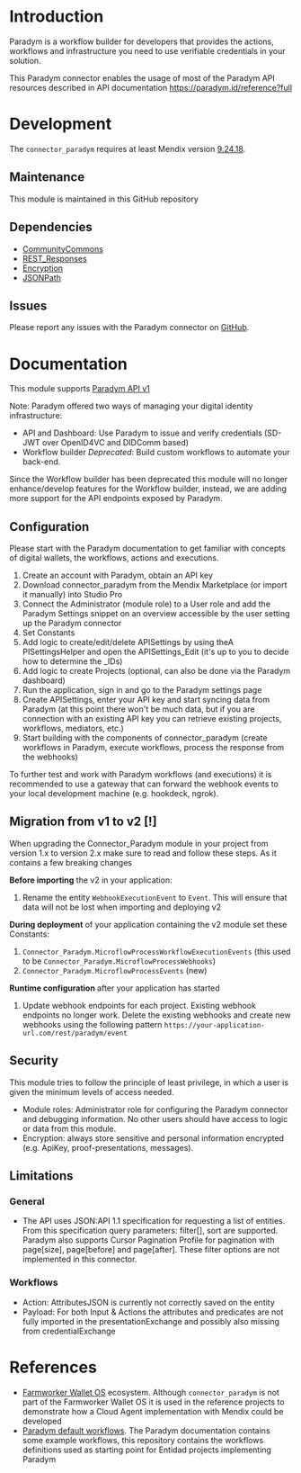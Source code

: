 # Introduction

Paradym is a workflow builder for developers that provides the actions, workflows and infrastructure you need to use verifiable credentials in your solution.

This Paradym connector enables the usage of most of the Paradym API resources described in API documentation https://paradym.id/reference?full

# Development

The `connector_paradym` requires at least Mendix version [9.24.18](https://marketplace.mendix.com/link/studiopro/9.24.18).

## Maintenance

This module is maintained in this GitHub repository

## Dependencies

- [CommunityCommons](https://marketplace.mendix.com/link/component/170)
- [REST_Responses](https://marketplace.mendix.com/link/component/118687)
- [Encryption](https://marketplace.mendix.com/link/component/1011)
- [JSONPath](https://marketplace.mendix.com/link/component/107685)

## Issues

Please report any issues with the Paradym connector on [GitHub](https://github.com/Entidad/connector_paradym/issues).

# Documentation

This module supports [Paradym API v1](https://paradym.id/reference?full)

Note: Paradym offered two ways of managing your digital identity infrastructure:

- API and Dashboard: Use Paradym to issue and verify credentials (SD-JWT over OpenID4VC and DIDComm based)
- Workflow builder *Deprecated*: Build custom workflows to automate your back-end.

Since the Workflow builder has been deprecated this module will no longer enhance/develop features for the Workflow builder, instead, we are adding more support for the API endpoints exposed by Paradym.

## Configuration

Please start with the Paradym documentation to get familiar with concepts of digital wallets, the workflows, actions and executions.

1. Create an account with Paradym, obtain an API key
1. Download connector_paradym from the Mendix Marketplace (or import it manually) into Studio Pro
1. Connect the Administrator (module role) to a User role and add the Paradym Settings snippet on an overview accessible by the user setting up the Paradym connector
1. Set Constants
1. Add logic to create/edit/delete APISettings by using theA PISettingsHelper and open the APISettings_Edit (it's up to you to decide how to determine the _IDs)
1. Add logic to create Projects (optional, can also be done via the Paradym dashboard)
1. Run the application, sign in and go to the Paradym settings page
1. Create APISettings, enter your API key and start syncing data from Paradym (at this point there won't be much data, but if you are connection with an existing API key you can retrieve existing projects, workflows, mediators, etc.)
1. Start building with the components of connector_paradym (create workflows in Paradym, execute workflows, process the response from the webhooks)

To further test and work with Paradym workflows (and executions) it is recommended to use a gateway that can forward the webhook events to your local development machine (e.g. hookdeck, ngrok).

## Migration from v1 to v2 [!]

When upgrading the Connector_Paradym module in your project from version 1.x to version 2.x make sure to read and follow these steps. As it contains a few breaking changes

**Before importing** the v2 in your application:

1. Rename the entity `WebhookExecutionEvent` to `Event`. This will ensure that data will not be lost when importing and deploying v2

**During deployment** of your application containing the v2 module set these Constants:

1. `Connector_Paradym.MicroflowProcessWorkflowExecutionEvents` (this used to be `Connector_Paradym.MicroflowProcessWebhooks`)
1. `Connector_Paradym.MicroflowProcessEvents` (new)

**Runtime configuration** after your application has started

1. Update webhook endpoints for each project. Existing webhook endpoints no longer work. Delete the existing webhooks and create new webhooks using the following pattern `https://your-application-url.com/rest/paradym/event`

## Security

This module tries to follow the principle of least privilege, in which a user is given the minimum levels of access needed. 

- Module roles: Administrator role for configuring the Paradym connector and debugging information. No other users should have access to logic or data from this module.
- Encryption: always store sensitive and personal information encrypted (e.g. ApiKey, proof-presentations, messages).

## Limitations

### General

- The API uses JSON:API 1.1 specification for requesting a list of entities. From this specification query parameters: filter[], sort are supported. Paradym also supports Cursor Pagination Profile for pagination with page[size], page[before] and page[after]. These filter options are not implemented in this connector.

### Workflows

- Action: AttributesJSON is currently not correctly saved on the entity
- Payload: For both Input & Actions the attributes and predicates are not fully imported in the presentationExchange and possibly also missing from credentialExchange

# References
- [Farmworker Wallet OS](https://tac.openwallet.foundation/projects/fwos/) ecosystem. Although `connector_paradym` is not part of the Farmworker Wallet OS it is used in the reference projects to demonstrate how a Cloud Agent implementation with Mendix could be developed
- [Paradym default workflows](https://github.com/Entidad/paradym-default-workflows). The Paradym documentation contains some example workflows, this repository contains the workflows definitions used as starting point for Entidad projects implementing Paradym